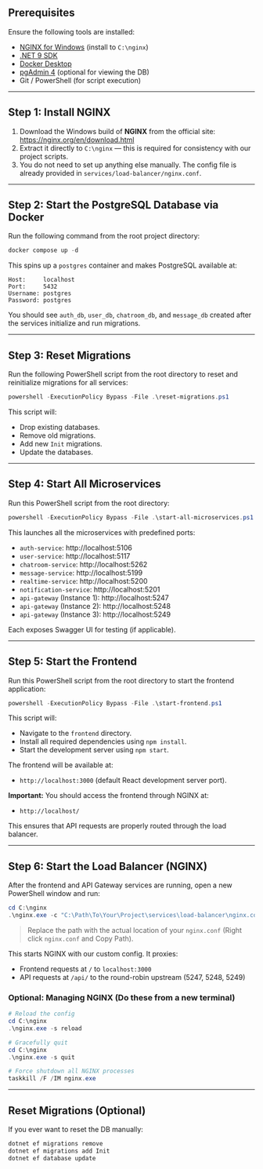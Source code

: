 ## Prerequisites

Ensure the following tools are installed:

- [NGINX for Windows](https://nginx.org/en/download.html) (install to `C:\nginx`)
- [.NET 9 SDK](https://dotnet.microsoft.com/download)
- [Docker Desktop](https://www.docker.com/products/docker-desktop)
- [pgAdmin 4](https://www.pgadmin.org/download/) (optional for viewing the DB)
- Git / PowerShell (for script execution)

---

## Step 1: Install NGINX

1. Download the Windows build of **NGINX** from the official site: https://nginx.org/en/download.html
2. Extract it directly to `C:\nginx` — this is required for consistency with our project scripts.
3. You do not need to set up anything else manually. The config file is already provided in `services/load-balancer/nginx.conf`.

---

## Step 2: Start the PostgreSQL Database via Docker

Run the following command from the root project directory:

```powershell
docker compose up -d
```

This spins up a `postgres` container and makes PostgreSQL available at:

```
Host:     localhost
Port:     5432
Username: postgres
Password: postgres
```

You should see `auth_db`, `user_db`, `chatroom_db`, and `message_db` created after the services initialize and run migrations.

---

## Step 3: Reset Migrations

Run the following PowerShell script from the root directory to reset and reinitialize migrations for all services:

```powershell
powershell -ExecutionPolicy Bypass -File .\reset-migrations.ps1
```

This script will:
- Drop existing databases.
- Remove old migrations.
- Add new `Init` migrations.
- Update the databases.

---

## Step 4: Start All Microservices

Run this PowerShell script from the root directory:

```powershell
powershell -ExecutionPolicy Bypass -File .\start-all-microservices.ps1
```

This launches all the microservices with predefined ports:

- `auth-service`: http://localhost:5106  
- `user-service`: http://localhost:5117  
- `chatroom-service`: http://localhost:5262  
- `message-service`: http://localhost:5199  
- `realtime-service`: http://localhost:5200  
- `notification-service`: http://localhost:5201  
- `api-gateway` (Instance 1): http://localhost:5247  
- `api-gateway` (Instance 2): http://localhost:5248  
- `api-gateway` (Instance 3): http://localhost:5249  

Each exposes Swagger UI for testing (if applicable).

---

## Step 5: Start the Frontend

Run this PowerShell script from the root directory to start the frontend application:

```powershell
powershell -ExecutionPolicy Bypass -File .\start-frontend.ps1
```

This script will:
- Navigate to the `frontend` directory.
- Install all required dependencies using `npm install`.
- Start the development server using `npm start`.

The frontend will be available at:

- `http://localhost:3000` (default React development server port).

**Important:** You should access the frontend through NGINX at:

- `http://localhost/`

This ensures that API requests are properly routed through the load balancer.

---

## Step 6: Start the Load Balancer (NGINX)

After the frontend and API Gateway services are running, open a new PowerShell window and run:

```powershell
cd C:\nginx
.\nginx.exe -c "C:\Path\To\Your\Project\services\load-balancer\nginx.conf"
```

> Replace the path with the actual location of your `nginx.conf` (Right click `nginx.conf` and Copy Path).

This starts NGINX with our custom config. It proxies:
- Frontend requests at `/` to `localhost:3000`
- API requests at `/api/` to the round-robin upstream (5247, 5248, 5249)

### Optional: Managing NGINX (Do these from a new terminal)

```powershell
# Reload the config
cd C:\nginx
.\nginx.exe -s reload

# Gracefully quit
cd C:\nginx
.\nginx.exe -s quit

# Force shutdown all NGINX processes
taskkill /F /IM nginx.exe
```

---

## Reset Migrations (Optional)

If you ever want to reset the DB manually:

```bash
dotnet ef migrations remove
dotnet ef migrations add Init
dotnet ef database update
```
